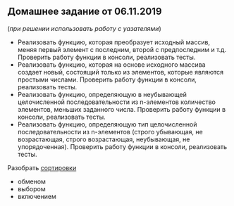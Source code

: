  ## Домашнее задание от 06.11.2019 

(*при решении использовать работу с уазателями*)
- Реализовать функцию, которая преобразует исходный массив, меняя первый элемент с последним, второй с предпоследним и т.д. Проверить работу функции в консоли, реализовать тесты.
- Реализовать функцию, которая на основе исходного массива создает новый, состоящий только из элементов, которые являются простыми числами. Проверить работу функции в консоли, реализовать тесты.
- Реализовать функцию, определяющую в неубывающей целочисленной последовательности из n-элементов количество элементов, меньших заданного числа. Проверить работу функции в консоли, реализовать тесты.
- Реализовать функцию, определяющую тип целочисленной последовательности из n-элементов (строго убывающая, не возрастающая, строго возрастающая, неубывающая, не упорядоченная). Проверить работу функции в консоли, реализовать тесты.

 Разобрать [сортировки](https://visualgo.net/bn/sorting?slide=1)
 - обменом
 - выбором
 - включением
